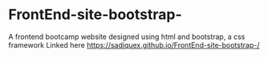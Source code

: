 # FrontEnd-site-bootstrap-
A frontend bootcamp website designed using html and bootstrap, a css framework
Linked here https://sadiquex.github.io/FrontEnd-site-bootstrap-/
